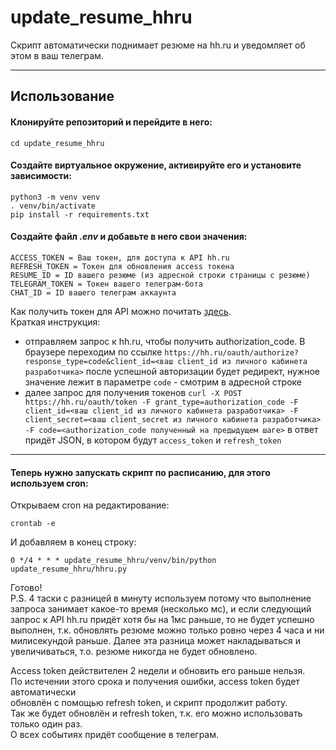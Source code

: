 # update_resume_hhru
Скрипт автоматически поднимает резюме на hh.ru и уведомляет об этом в ваш телеграм.  
***
## Использование
#### Клонируйте репозиторий и перейдите в него:
    cd update_resume_hhru
#### Создайте виртуальное окружение, активируйте его и установите зависимости:
    python3 -m venv venv
    . venv/bin/activate
    pip install -r requirements.txt
#### Создайте файл *.env* и добавьте в него свои значения:
    ACCESS_TOKEN = Ваш токен, для доступа к API hh.ru
    REFRESH_TOKEN = Токен для обновления access токена
    RESUME_ID = ID вашего резюме (из адресной строки страницы с резюме)
    TELEGRAM_TOKEN = Токен вашего телеграм-бота
    CHAT_ID = ID вашего телеграм аккаунта
Как получить токен для API можно почитать [здесь](https://github.com/hhru/api/blob/master/docs/authorization_for_user.md).  
Краткая инструкция:
 - отправляем запрос к hh.ru, чтобы получить authorization_code. В браузере переходим по ссылке 
`https://hh.ru/oauth/authorize?response_type=code&client_id=<ваш client_id из личного кабинета разработчика>`
после успешной авторизации будет редирект, нужное значение лежит 
в параметре `code` - смотрим в адресной строке
 - далее запрос для получения токенов
`curl -X POST https://hh.ru/oauth/token -F grant_type=authorization_code -F client_id=<ваш client_id из личного кабинета разработчика> -F client_secret=<ваш client_secret из личного кабинета разработчика> -F code=<authorization_code полученный на предыдущем шаге>`
в ответ придёт JSON, в котором будут `access_token` и `refresh_token`
***
#### Теперь нужно запускать скрипт по расписанию, для этого используем cron:  
Открываем cron на редактирование:

    crontab -e
И добавляем в конец строку:

    0 */4 * * * update_resume_hhru/venv/bin/python update_resume_hhru/hhru.py

Готово!  
P.S. 4 таски с разницей в минуту используем потому что выполнение запроса занимает какое-то время (несколько мс),
и если следующий запрос к API hh.ru придёт хотя бы на 1мс раньше, то не будет успешно выполнен, т.к. 
обновлять резюме можно только ровно через 4 часа и ни милисекундой раньше. Далее эта разница
может накладываться и увеличиваться, т.о. резюме никогда не будет обновлено.

Access token действителен 2 недели и обновить его раньше нельзя.  
По истечении этого срока и получения ошибки, access token будет автоматически  
обновлён с помощью refresh token, и скрипт продолжит работу.  
Так же будет обновлён и refresh token, т.к. его можно использовать только один раз.  
О всех событиях придёт сообщение в телеграм.